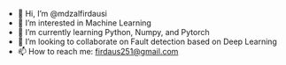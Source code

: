- 👋 Hi, I’m @mdzalfirdausi
- 👀 I’m interested in Machine Learning
- 🌱 I’m currently learning Python, Numpy, and Pytorch
- 🤝 I’m looking to collaborate on Fault detection based on Deep Learning
- 📫 How to reach me: firdaus251@gmail.com

<!---
mdzalfirdausi/mdzalfirdausi is a ✨ special ✨ repository because its `README.md` (this file) appears on your GitHub profile.
You can click the Preview link to take a look at your changes.
--->

